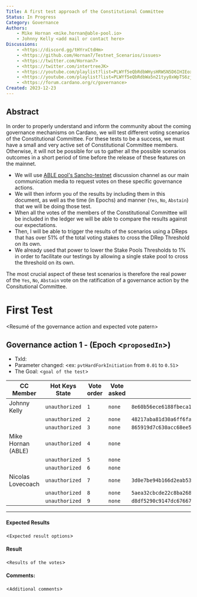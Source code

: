 ```yaml
---
Title: A first test approach of the Constitutional Committee
Status: In Progress
Category: Governance
Authors:
    - Mike Hornan <mike.hornan@able-pool.io>
    - Johnny Kelly <add mail or contact here>
Discussions:
    - <https://discord.gg/tHYrxCtdHm>
    - <https://github.com/Hornan7/Testnet_Scenarios/issues>
    - <https://twitter.com/Hornan7>
    - <https://twitter.com/intertreeJK>
    - <https://youtube.com/playlist?list=PLWYf5eQbRdbWHysHRWSN5D6IHIEoxMl3H&si=E6KDr0tkWtRygP5K>
    - <https://youtube.com/playlist?list=PLWYf5eQbRdbWa5n21tyy8xWpTS6zjm3Mj&si=0ba7NRjx_5c2YyAT>
    - <https://forum.cardano.org/c/governance>
Created: 2023-12-23
---
```


## Abstract

In order to properly understand and inform the community about the coming governance mechanisms on Cardano, we will test different voting scenarios of the Constitutional Committee. For these tests to be a success, 
we must have a small and very active set of Constitutional Committee members. Otherwise, it will not be possible for us to gather all the possible scenarios outcomes in a short period of time before the release of these features on the mainnet.
* We will use [ABLE pool's Sancho-testnet](https://discord.gg/tHYrxCtdHm) discussion channel as our main communication media to request votes on these specific governance actions.
* We will then inform you of the results by including them in this document, as well as the time (in Epochs) and manner (`Yes`, `No`, `Abstain`) that we will be doing those test.
* When all the votes of the members of the Constitutional Committee will be included in the ledger we will be able to compare the results against our expectations.
* Then, I will be able to trigger the results of the scenarios using a DReps that has over 51% of the total voting stakes to cross the DRep Threshold on its own.
* We already used that power to lower the Stake Pools Thresholds to 1% in order to facilitate our testings by allowing a single stake pool to cross the threshold on its own.

The most crucial aspect of these test scenarios is therefore the real power of the `Yes`, `No`, `Abstain` vote on the ratification of a governance action by the Consitutional Committee.

# First Test
<Resumé of the governance action and expected vote patern> 
## Governance action 1 - <Type of governance action> (Epoch <`proposedIn`>)
- TxId: <Governance Id>
- Parameter changed: <ex: `pvtHardForkInitiation` from `0.01` to `0.51`>
- The Goal: <`goal of the test`>

| CC Member             | Hot Keys State  | Vote order | Vote asked | Cold-key-hash                                              |
|-----------------------|-----------------|------------|------------|------------------------------------------------------------|
| Johnny Kelly          | `unauthorized`  | `1`        | `none`     | `8e60b56ece6188fbeca1bf9b8e27c20eedb66d248b18490e08c008f0` |
|                       | `unauthorized`  | `2`        | `none`     | `48217aba81d30a6ff6fabb6aeb1ffb979918adad896b8be7c495baec` |
|                       | `unauthorized`  | `3`        | `none`     | `865919d7c630acc68ee57fb6f0d46f8a7a34492f85594721e1834f3b` |
| Mike Hornan (ABLE)    | `unauthorized`  | `4`        | `none`     |                                                            |
|                       | `unauthorized`  | `5`        | `none`     |                                                            |
|                       | `unauthorized`  | `6`        | `none`     |                                                            |
| Nicolas Lovecoach     | `unauthorized`  | `7`        | `none`     | `3d0e7be94b166d2eab5363c6dd36e04cf3535d70e87d59876de0189c` |
|                       | `unauthorized`  | `8`        | `none`     | `5aea32cbcde22c8ba268d692c372901aaaafca4a335ffdca828089ec` |
|                       | `unauthorized`  | `9`        | `none`     | `d8df5290c9147dc676675ff4a7f3e86df18a3dc97914354e2dec1b5b` |
---

#### Expected Results <at Epoch No.> 
<`Expected result options`>
#### Result <at Epoch No.>
<`Results of the votes`>
#### Comments:
<`Additional comments`>



